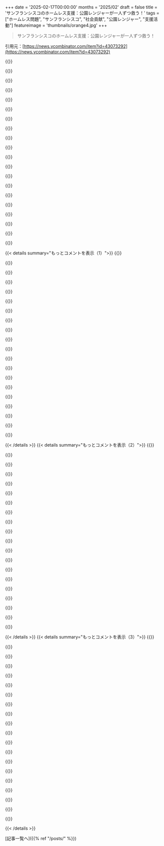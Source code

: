 +++
date = '2025-02-17T00:00:00'
months = '2025/02'
draft = false
title = 'サンフランシスコのホームレス支援：公園レンジャーが一人ずつ救う！'
tags = ["ホームレス問題", "サンフランシスコ", "社会貢献", "公園レンジャー", "支援活動"]
featureimage = 'thumbnails/orange4.jpg'
+++

> サンフランシスコのホームレス支援：公園レンジャーが一人ずつ救う！

引用元：[https://news.ycombinator.com/item?id=43073292](https://news.ycombinator.com/item?id=43073292)

{{<matomeQuote body="記事に登場するAmanda Barrowsの描写に感動したよ。彼女はユニークで強い人で、この街の宝だね。人々の状態を息子たちにどう説明するか考えると、毎回彼らに言うんだ。’無宿者もかつては子供だった’って。Amandaの持つ思いやりと実用性のバランスが印象的だった。政策や官僚的な非効率さにフラストレーションを感じるのも理解できるけど。無宿者の精神状態と住居確保の条件のギャップが一番の問題だと思う。予算が限られてる中で、ルールはルールだから、トップダウンの支援が必要なんだ。" userName="mrlambchop" createdAt="2025-02-17T01:59:13" color="#785bff">}}

{{<matomeQuote body="記事には実用性を感じないな。彼女は成功する可能性が低い人を助けるのに全力を尽くして、結局うまくいかなくてシステムに怒ってる。市は他の人にもチャンスを与えるために、Morrisetteをホテルから追い出しただけだと思う。" userName="Aunche" createdAt="2025-02-17T06:13:45" color="">}}

{{<matomeQuote body="これは根本的な問題だと思う。若い頃、一度低所得アパートに住んでいたけど、ここは最悪だった。殺人事件が起こったり、毎日のように暴力沙汰があったり。問題を引き起こす人がいて、全体的に居心地が悪くなる。大多数の人は、そんな人たちと隣同士で住みたくないんだ。" userName="robswc" createdAt="2025-02-17T16:08:01" color="">}}

{{<matomeQuote body="問題は解決されていない。しかし、多くの人が満足できる方法で対処しないといけないと思う。アメリカではそれが難しい。シンガポールや中国のように、軽犯罪で全員を投獄するやり方もあるけど、アメリカではそれを望む人はいないだろう。" userName="robswc" createdAt="2025-02-17T16:38:15" color="">}}

{{<matomeQuote body="＞シンガポールや中国のように、軽犯罪で全員を投獄するやり方もあるけど、アメリカではそれが難しい。アメリカの囚人率541人/10万人に対してシンガポールは164人/10万人なんだ。無宿者の率もアメリカは19.5人/1万人に対してシンガポールは1.9人/1万人。シンガポールが無宿者問題を解決しているのは、大量の公営住宅を建設し、国民に大幅に補助した価格で販売し、困窮者のための支援策を用意しているから。無宿者を減少させるには、大量の住宅建設が必要だが、サンフランシスコはその逆をしている。" userName="JimDabell" createdAt="2025-02-17T17:21:25" color="#ff33a1">}}

{{<matomeQuote body="シンガポールでは刑務所に入るのがどれだけ大変かわかってるか。特に麻薬に関わっていたら、刑務所に入るのが最悪だ。公営住宅はどう警備されてるかも気になるけど、犯罪者がうろついてないなら住むのには問題ないと思う。ただ、アメリカでは反社会的な人たちと一般の人たちが共存するのは難しいと思う。" userName="robswc" createdAt="2025-02-17T17:53:38" color="">}}

{{<matomeQuote body="2023年にはシンガポールで5人が処刑されたけど、百万分の一にも満たない。麻薬の持ち込みをしなければその影響を受けることはないんだ。シンガポールの公営住宅には多くの人が住んでいて、犯罪率は低い。だから警察の存在も必要ない。アメリカの公営住宅とは違って、シンガポールのは快適で補助金が出ているから住み良い場所だよ。" userName="JimDabell" createdAt="2025-02-17T18:01:36" color="#ff5c5c">}}

{{<matomeQuote body="あなたは間違った考え方をしてる。もし投獄が問題を解決するなら、もう解決しているはずだ。アメリカは世界でもトップの囚人率なのに、シンガポールはそれほど高くない。無宿者を投獄するのにかかるお金を使って、もっと安い住宅を建設する方が効果的なんだ。アメリカでは人の行動を道徳的に罰する考えが根付いているんだ。無宿者を投獄するのは骨折している人を投獄するようなもので、見えなくするだけだ。" userName="atoav" createdAt="2025-02-17T17:08:52" color="#45d325">}}

{{<matomeQuote body="正しい答えが何かはわからないけど、厳しい環境で生きている人たちにゼロトレランスで適応しろって言うのは無理だと思う。成功する人もいるけど、他の人はどれだけ頑張っても、屋内での生活に困難がある。彼らを追い出すのではなく、メンタルサポートを提供するのが大事だと思う。" userName="xivzgrev" createdAt="2025-02-17T06:39:12" color="">}}

{{<matomeQuote body="屋外生活に慣れてる人に、室内での零容認を求めるのは失敗する気がするよね。このレンジャーがやってるのは、屋内生活に強いストレスを感じる人に taxpayer fundedの住まいは合わないってこと。一方で、福祉の手続きを自分でこなせる人には、その住居が人生を変えるきっかけになるかもしれない。" userName="Aunche" createdAt="2025-02-17T07:10:46" color="#ff5733">}}

{{<matomeQuote body="税金で賄われてるなんていう考え方、なんか短絡的だよな。なんでも税金で賄われるってのは当たり前だし、税金じゃないものでも税金を払う人がいるから。生活費だって最終的には税金に影響するし、税金を直接使ったサービスよりも全然多くの負担をしてるかも。Housing Firstプログラムは、以前のアプローチに比べて医療費や刑事司法のコストを減らす分、実は安上がりなんだよね。" userName="hnbad" createdAt="2025-02-17T16:34:31" color="#45d325">}}

{{<matomeQuote body="アメリカで一番金持ちの国で、全員にプライベートフラットを用意できないって悲しいな。" userName="mordae" createdAt="2025-02-17T08:43:19" color="">}}

{{<matomeQuote body="確かに、エンジニアが６桁の年収でもベイエリアのアパートを借りられないのに、政府が借りられないって期待するのは無理だよ。" userName="Aunche" createdAt="2025-02-17T08:57:09" color="">}}

{{<matomeQuote body="「６桁のエンジニア」こそがサンフランシスコの問題の原因で、あくまで「ニンビー主義」じゃないよ。" userName="dventimi" createdAt="2025-02-17T13:56:56" color="">}}

{{<matomeQuote body="NIMBYに立ち向かう道徳的勇気のない議員が問題の一部だし、彼らに投票しない人も同様。草を高くするために人を切り捨てるのは解決法じゃない。" userName="throwaway173738" createdAt="2025-02-17T14:54:56" color="">}}

{{<matomeQuote body="この意見には賛同できない。過去30年間、サンフランシスコには「テックワーカー」と「その他」の二つのクラスがあった。「その他」は教師、飲食業、販売業、配達業などで、テックワーカーの好みに応えなきゃいけない。彼らはテック業界に支えられたわけで、急速に上昇した給与と対照的に「その他」の人々は賃金が停滞してる。" userName="dventimi" createdAt="2025-02-17T15:42:08" color="#ff5733">}}

{{<matomeQuote body="この手の話を読むたびに思うけど、サンフランシスコに住みたい需要は無限だと思うの？ブロンクスの半分の人口密度なのに。150年前にはこの問題は解決されてた。" userName="selectodude" createdAt="2025-02-17T16:05:05" color="">}}

{{<matomeQuote body="金持ちの問題は、彼らが金を持っていることじゃなく、他の人を貧しくさせる側面だと思う。エロンが10隻の超巨大ヨットを持っているのは全然いいが、それが他の人の生活を脅かすほどの影響力を持つのは問題。" userName="immibis" createdAt="2025-02-17T16:13:40" color="">}}

{{<matomeQuote body="金持ちの「副作用」ってのは、実は本質的な影響なんだよね。他の人に勝るために資源を占有するって意味だから。エロンが10隻の超巨大ヨットを持ってるってことは、他の人にとっては無意味な使い方に生産力が向けられているってことさ。" userName="dventimi" createdAt="2025-02-17T16:30:02" color="#ff5733">}}

{{<matomeQuote body="Elonは他の人のために製品を作って儲けたんだ－EVカーとか低コストの宇宙打ち上げとか。それで両方利益を得てるわけ。中には富を他人から移転して金持ちになった人もいるけど、そんな人に文句言ってるわけじゃないよね。" userName="zozbot234" createdAt="2025-02-17T16:33:19" color="#38d3d3">}}

{{< details summary="もっとコメントを表示（1）">}}
{{<matomeQuote body="自分は知ってるよ、特に安い方のモデル。F150なんかも人気だし、アメリカじゃよく売れてるから。" userName="satvikpendem" createdAt="2025-02-17T19:37:35" color="">}}

{{<matomeQuote body="2024年のTesla Model 3の中央値は約47,000ドルで、4ドアコンパクトセダンは約26,000ドル。だから自分は働いてる人がTeslaを買える可能性はあると思うけど、どっちが普通の働く人にとって手が届くか考えてみてよ。" userName="dventimi" createdAt="2025-02-18T01:17:41" color="#ff5733">}}

{{<matomeQuote body="誰も『もっと』手が届くって言ってない。コメントした人は単に『手が届く』って言っただけ。それに反論しただけなんだよね。" userName="satvikpendem" createdAt="2025-02-18T02:45:21" color="">}}

{{<matomeQuote body="そのコメントしたのは自分だけど、意味をはっきりさせるのは自由だよね。" userName="dventimi" createdAt="2025-02-18T05:45:37" color="">}}

{{<matomeQuote body="最初に説明しておけば無駄な争いにならなかったかもね。値段が安い方が手が届きやすいってのは当たり前の話だし。" userName="satvikpendem" createdAt="2025-02-18T05:52:19" color="">}}

{{<matomeQuote body="確かに完璧じゃないけど、Elonの車は高級な商品だってずっと言いたかったんだよ。それに対して意見を述べてるのに、これでセマンティクスの話になったのは本当に残念だね。" userName="dventimi" createdAt="2025-02-18T06:53:54" color="">}}

{{<matomeQuote body="自分も同じこと言えるけど、あなたが言ってることはTeslaが高級商品であることには変わりない。コメントした人はElonが他の人のために商品を作ったと言ってるだけで、それに対する反論がどう関係するのかは分からない。" userName="satvikpendem" createdAt="2025-02-18T18:25:52" color="">}}

{{<matomeQuote body="この記事はそういう視点なのかもしれない。SFの街や公園に住む精神的に不安定な人々によって、生活が壊された人には違った見方があるだろうし、他の人の意見に共感できないからって冷たいわけじゃないよ。" userName="nullc" createdAt="2025-02-17T04:52:06" color="#ff5c5c">}}

{{<matomeQuote body="黒人に襲われたからって、黒人が全体的に暴力的だってわけじゃないよね。ホームレスや精神的に病んでる人は暴力の被害に遭いやすいけど、日常生活で出会う人たちと比べて特別危険ってわけじゃないように思う。経済的に豊かな人たちも同じく暴力的な行動をすることがあるしね。ホームレスがいきなり暴力的になるなんて考えにくいよ。" userName="vlovich123" createdAt="2025-02-17T05:12:12" color="#ff5c5c">}}

{{<matomeQuote body="理解できる反応だと思う。過去には“男が孤児を救う機械”みたいな記事があって、みんな“すごい優しい”って言ってるけど、“なんで孤児を救う機械があるのか、どうして何もできないのか”って誰も考えないんだよね。両方やることが大事だと思う。" userName="sweeter" createdAt="2025-02-17T05:35:04" color="">}}

{{<matomeQuote body="私たちにはホームレスを引き起こす機械なんてないよね。ホームレス問題は数千年、あるいは人類の歴史全体にわたって存在してきた問題で、今の社会はその解決にかなり近づいていると思う。厳しい問題の最後の10％に取り組んでいるって感じかな。完璧なシステムはないけど、そうした結果を防ぐための多くのシステムは作ってきた。" userName="aprilthird2021" createdAt="2025-02-17T07:23:31" color="#ff33a1">}}

{{<matomeQuote body="今の反応は政府が孤児を救う機械をたくさん止めたことに起因してるかもしれないね。その結果、野生の孤児たちが暴れ回ってるような状況になっているんじゃないかな。インターネットでは2020年の中頃から、社会政策についての共感がずっと減ってると思う。" userName="username332211" createdAt="2025-02-17T06:45:10" color="">}}

{{<matomeQuote body="アマンダの活動は、個人が関わることで違いが生まれるって証拠だね。でも、そういったアプローチを拡大するのは非常に難しい。" userName="ErigmolCt" createdAt="2025-02-17T07:11:06" color="">}}

{{<matomeQuote body="確かに。でも、私には別の視点がある。もし私たちの社会が完全に壊れているとしたらどうなるだろう？その努力があればすべての病を治せる世界を想像してごらん。それは私たちをどう分けるんだろう？" userName="dsign" createdAt="2025-02-17T07:27:58" color="">}}

{{<matomeQuote body="私たちの社会の最大の問題は、隣人を知って助け合わなくなったことだと思う。救急治療室で働いていて感じるけど、患者の3分の1は医療よりも良いサポートが必要な人たちなんだ。孤独で助けがなくなる生活をしているアメリカ人が多い。" userName="jmcgough" createdAt="2025-02-17T09:18:37" color="#ff33a1">}}

{{<matomeQuote body="そんなことって過去にでもうまくいったのかな？中世以降を読む限り、さらにひどかったと思う。最良の結果は大家族の中で助け合うことだと思うけど、理想的でない状況では子供たちだって高齢者や障害者の世話をするために自分の人生を捧げるとは思えない。" userName="nosianu" createdAt="2025-02-17T09:37:50" color="">}}

{{<matomeQuote body="正直、記事はその辺をうまく避けてる。現実を直視しなきゃいけないと思う。共感が、SFの多くの犯罪の原因になっているのは否定できない。どうやって共感とSFを良くすることを両立させられるのか、答えが見えないよ。" userName="ninetyninenine" createdAt="2025-02-17T05:40:34" color="#38d3d3">}}

{{<matomeQuote body="共感が住宅危機を生んだの？" userName="james4k" createdAt="2025-02-17T06:31:39" color="">}}

{{<matomeQuote body="約20年前に無理やりホームレスの人を救おうと2年間奮闘して映画を作ったのよ。基本的にホームレスの人々は人間なんだ。様々な背景を持っていて、一律の解決策なんてない。ホームレスはただの問題じゃなく、いくつかの問題の症状に過ぎないんだ。それに、ホームレスを選ぶ人もいるけど、少数派だ。" userName="lisper" createdAt="2025-02-17T07:09:32" color="#ff33a1">}}

{{<matomeQuote body="そうだね、俺もHabitual Nagger読者で、もう7年も路上生活してる。22で家を持ってたけど、今はサクラメントの大学町でキッチンで働いてる。しかし、4000ドル貯めないと住まない。家賃は750ドルだけど、他の支出で結局同じくらいだ。旧交を断たれたのもつらい。まあ、絶対に乗り越えてみせる。みんなと同じ存在なんだよね。" userName="harlanji" createdAt="2025-02-17T12:32:38" color="#45d325">}}


{{< /details >}}
{{< details summary="もっとコメントを表示（2）">}}
{{<matomeQuote body="それは興味深いね。どうしてエンジニアからホームレスになったのか詳しく教えてくれない？帰り咲いたらすごい人生のストーリーになると思う。" userName="ericmcer" createdAt="2025-02-18T16:28:30" color="">}}

{{<matomeQuote body="＞ みんなが静かな場所に引っ越すシンプルな解決策について考える。これは本当に簡単すぎるのかな？密集した都市にはいい面もあるのかな？" userName="wnolens" createdAt="2025-02-17T15:49:30" color="">}}

{{<matomeQuote body="ホームレスの人たちだって、あなたと同じく場所に対する制約があることを忘れないで。多くの人は普通の生活をしていたし、まだそのつながりを持っている。簡単にそれを捨てるとは思わないよ。" userName="giraffe_lady" createdAt="2025-02-17T16:06:03" color="">}}

{{<matomeQuote body="ホームレスが安い住まいを選ぶなんて想像しにくいけど、ニューヨークの3000ドルの家賃より750ドルが無理だと思う。でも、安い町に引っ越すことを選ぶ理由がなんなのか、よく分からない。" userName="hector126" createdAt="2025-02-17T21:49:03" color="">}}

{{<matomeQuote body="俺もホームレス生活を20年してたし、今でも関係ある人たちがいるよ。ほとんどの人はホームレスを好んで選ぶわけじゃないけど、住居の条件を受け入れられないことだってある。どこか知らない場所に行って人間関係を断つのは難しい。" userName="giraffe_lady" createdAt="2025-02-17T23:30:01" color="#785bff">}}

{{<matomeQuote body="確かに、俺がこの話題について何も知らないことは認めるよ。君の経験は本当に貴重だ。そんな community connections を持ってるのは素晴らしいと思う。" userName="hector126" createdAt="2025-02-17T23:52:13" color="">}}

{{<matomeQuote body="新しい場所に移るのが何でそんなに難しいの？ホームレスになるか、新生活を選ぶかなら、俺は間違いなく後者を選ぶ。同じように場所を移った移民だけど。" userName="cryptoegorophy" createdAt="2025-02-20T22:56:45" color="">}}

{{<matomeQuote body="そう、その”ホームレスが生活様式を選ぶ”ってのは、全ての選択肢の中でそれを好むわけじゃなくて、受け入れたくないことを選ぶという意味だ。知ってる人の中には”家はあるけど、住む気はない”と言った人もいた。でも、ほとんどは住居を手に入れたら他のことにお金が回らなくなるって感じだ。" userName="lisper" createdAt="2025-02-18T01:35:12" color="#ff5733">}}

{{<matomeQuote body="Manhattanはホームレスにはいいんだよ。無料の食べ物がすぐ近くにあって、社会サービスも充実してるし、病院や地下鉄で寝れるからね。夏はビーチで時間を過ごせるし、図書館でパソコン作業もできる。警察もあまりうるさくないから、それに溶け込むことができれば大丈夫。自分の身を守れないホームレスはトラブルを引き寄せちゃうけどね。" userName="Agentus" createdAt="2025-02-17T20:52:21" color="">}}

{{<matomeQuote body="頑張って！神のご加護がありますように。" userName="thierrydamiba" createdAt="2025-02-17T12:52:07" color="">}}

{{<matomeQuote body="商船隊に加わることを考えてみた？厨房で働く人も必要だし、生活費がかからないよ。" userName="carlosjobim" createdAt="2025-02-17T20:15:07" color="">}}

{{<matomeQuote body="頑張って、心から応援してる。" userName="ncr100" createdAt="2025-02-18T00:14:14" color="">}}

{{<matomeQuote body="ホームレス支援のために何かプログラムが必要かな？週に一度会って支援するボランティアがいれば大きな変化があるかも。助けることが道徳的だと思うけど、ホームレスの自責も考えちゃうよね。厳しく制限して回復を促すことが本当に助けになるのかも。" userName="ericmcer" createdAt="2025-02-18T16:25:08" color="#45d325">}}

{{<matomeQuote body="正直なところ、専門的な知識はないけど、最も良いことは話しかけて見えるようにしてあげること。ホームレスは見えない存在になっちゃうから、それが大変なんだ。" userName="lisper" createdAt="2025-02-18T18:56:30" color="#785bff">}}

{{<matomeQuote body="24歳でサンフランシスコに住んでるけど、恥ずかしくて早く引っ越したい。街の雰囲気が悪化してて、毎日麻薬中毒者との接触を避けながら歩いてる。ストリートのゴミや落書きが増えて、みんな変化を諦めてる。" userName="IceHegel" createdAt="2025-02-17T09:07:21" color="">}}

{{<matomeQuote body="サンフランシスコのどこに住んでるの？ダウンタウン付近かな？他の地域にも出てみなよ。ほとんどの地域には麻薬中毒者やゴミはそんなにないよ。" userName="kelnos" createdAt="2025-02-17T10:09:41" color="">}}

{{<matomeQuote body="SoMaから出た方がいいよ。他の地域は結構いいし、特定のホットゾーンは確かにあるけど、一般的にはSFはこういう感じだよ。私は家族を育てるために引っ越したけど、SFは昔からこんな感じだよ。" userName="infecto" createdAt="2025-02-17T13:30:27" color="">}}

{{<matomeQuote body="私の経験では、2018年までは良くなってたけどそれ以降は悪化してる。2009年から2024年までSFに住んでたけど、どの地域も悪化してる。コロナ前にSoMaも面白くなってたのに。" userName="cancan" createdAt="2025-02-17T15:24:34" color="#ff5733">}}

{{<matomeQuote body="SFは密度が高くて歩きやすいから、どの街でも慣れるのに時間がかかるけど、悪くないと思う。2015年に引っ越してきたけど、マーケットストリートやSoMaは少し印象が変わったかも。ただ、コロナで商業地が閉鎖された影響で、変わってしまったのが大きいかなと感じてる。街を全体でつまらないって感じる前に、Nob HillからChinatown、North Beachを歩いてみて。Embarcaderoで休むのもいいし、リモートワークにはEmbarcaderoセンターが穴場だよ。<br>全世界のお金があっても、ちゃんとした街にすることには失敗してるって感じだね。" userName="namuol" createdAt="2025-02-17T19:51:57" color="#ff33a1">}}

{{<matomeQuote body="NYCも同じ。新しく来た人は歴史を知らないから、ホームレスや犯罪に驚いてるけど、私は80年代のNYCを覚えてるから、今はむしろきれいだなって。" userName="MisterTea" createdAt="2025-02-17T18:58:17" color="">}}


{{< /details >}}
{{< details summary="もっとコメントを表示（3）">}}
{{<matomeQuote body="恥ずかしいの？正直に言うと、私は2018年に郊外から引っ越してきたばかりだけど、SFは最高の街だと思う。コミュニティに対する愛着がないの？意外と良いところが多いよ。" userName="teaearlgraycold" createdAt="2025-02-17T20:04:17" color="">}}

{{<matomeQuote body="笑っちゃうけど、サンフランシスコの人たちは50年間何も変えようとしなかった。だからこのままなのが好きなんじゃないかな。" userName="presentation" createdAt="2025-02-17T09:33:33" color="">}}

{{<matomeQuote body="オーバーペイドなテックワーカーが、ホームレスのせいでサンフランシスコの「精神」を壊してるんだよ。スペシャルな権利を持つ人たちの文句は昔から同じで、ホームレスは新しい現象じゃない。" userName="ycsf999" createdAt="2025-02-17T18:40:33" color="#ff5733">}}

{{<matomeQuote body="笑っちゃうね...自分のために頑張って移住した人を悪者扱いして、昔のノスタルジーを大事にするなんて。新しく来た人が住宅問題を引き起こしたわけじゃなくて、地元の人たちの努力で築かれたものでしょ。" userName="scoofy" createdAt="2025-02-18T00:23:18" color="">}}

{{<matomeQuote body="これが私がSFを変えようとするのを諦めた理由だよ。地元の人たちは今のままが好きで、新しい視点を持たない人を悪者扱いするんだもん。" userName="presentation" createdAt="2025-02-18T06:22:39" color="">}}

{{<matomeQuote body="＞ 彼を住居資格を得るための面倒な手続きを導いてるって、言った通りだよね。このことから、DOGEに期待を持っているよ。住居制度の問題は、制度そのものが変わらないと解決しないんじゃないかな。" userName="radu_floricica" createdAt="2025-02-17T05:05:36" color="#785bff">}}

{{<matomeQuote body="突然人をクビにすることが、どう効率を上げるんだろう？最近のエネルギー省の大混乱を見ても、それが分からないよ。" userName="crooked-v" createdAt="2025-02-17T05:48:02" color="">}}

{{<matomeQuote body="ElonがTwitterをメチャクチャにして、適当に人を追い出してたってのは結構強烈な意見だな。ただ、今もTwitterは生き残ってて、メッセージ投稿のトップだよね。金があると、組織は膨れ上がっていくもんだと思う。" userName="Workaccount2" createdAt="2025-02-17T15:15:32" color="">}}

{{<matomeQuote body="Muskの後、Twitterは前よりも多くの金を失ってるらしいし、これが上手くいってるとは思えない。権力を引き出すための仕組みだと思う。" userName="jonkoops" createdAt="2025-02-17T16:27:48" color="">}}

{{<matomeQuote body="Twitterの社債が今は97セントで取引されてるってさ。取得直後は40セント近くだったらしいけど、まだ金が失われてるとは思わない。" userName="aketchum" createdAt="2025-02-17T16:39:47" color="">}}

{{<matomeQuote body="彼が追加した巨額の利息が会社の収益を超えてるから、会社は利益を出すどころじゃないよ。" userName="rurp" createdAt="2025-02-17T18:47:44" color="#38d3d3">}}

{{<matomeQuote body="＞銀行は、先週この取引を市場に出した時、90-95セントで売れる予定だったけど、97セントで価格が決まったんだ。2022年末には、無担保ローンの売却を試みたけど、60セントの入札があった。こういう情報から見ると、Twitterの財務はずっと改善してるってことだね。" userName="aketchum" createdAt="2025-02-17T18:29:30" color="#38d3d3">}}

{{<matomeQuote body="＞Twitterは今も生き残ってて、メッセージ投稿の第一人者だね。彼はまだ仕事を終えてないだけ。" userName="namuol" createdAt="2025-02-17T20:04:06" color="">}}

{{<matomeQuote body="Twitterは今や差別やヘイトの巣になってしまって、以前の面影は無いよ。Muskが改善したとは思えないし、酷い言葉がホームページから消せない。" userName="sanktanglia" createdAt="2025-02-17T21:22:15" color="">}}

{{<matomeQuote body="同意。政府はひょっとしてめちゃくちゃ非効率的なのかもしれないけど、これが最も効率的な改善策とは思えないよ。ただお金を節約するだけじゃないし。" userName="jccalhoun" createdAt="2025-02-17T21:04:59" color="">}}

{{<matomeQuote body="それに特に貧しい州は税金を上げざるを得なくなるかもね。" userName="aqueueaqueue" createdAt="2025-02-17T07:26:30" color="">}}

{{<matomeQuote body="一部の機関を解体する明白な目的はそれを州に任せることって感じだよね。だから州の選択肢は、もっと収入を得るか、特定の制度を放置するかになるわけ。" userName="johnnyanmac" createdAt="2025-02-17T21:42:36" color="">}}

{{<matomeQuote body="今後、州がもっと連邦の資金を得ると思う？New Yorkからお金を盗んで、Department of EducationやFEMAを閉じる流れから考えると、逆だと思うよ。" userName="bagels" createdAt="2025-02-17T19:34:37" color="">}}

{{<matomeQuote body="より長期的に持続可能な解決策に慎重に進む必要があるのに、DOGEはそれを全くできてない気がする。Muskはもっと少ない人でより多くの生産性を求めてるし、落ちこぼれてる人たちはスケールが良くなるからって良くなるわけじゃない。結局、中央値は流れるけど、端っこの人たちには厳しくなるよ。特に日本の経済状況を持ち出すのは面白い観点だね。" userName="BLKNSLVR" createdAt="2025-02-17T06:06:47" color="#45d325">}}

{{<matomeQuote body="Muskは自分が気に入らない機関を閉じるためにDOGEを使ってるみたい。彼、明らかに人を解雇するのが好きすぎるだろ。" userName="UltraSane" createdAt="2025-02-17T16:25:54" color="">}}


{{< /details >}}


[記事一覧へ]({{% ref "/posts/" %}})
